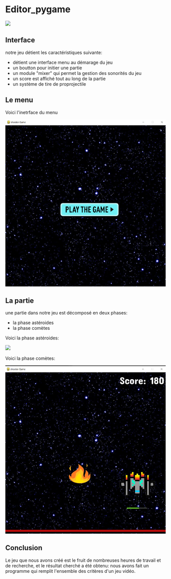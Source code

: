 # Editor_pygame
![](img_readme/readme_bannière.png)
## Interface
notre jeu détient les caractéristiques suivante:

- détient une interface menu au démarage du jeu
- un boutton pour initier une partie
- un module "mixer" qui permet la gestion des sonorités du jeu
- un score est affiché tout au long de la partie
- un système de tire de proprojectile

## Le menu

Voici l'inetrface du menu

![](img_readme/Menu.png)


## La partie

une partie dans notre jeu est décomposé en deux phases:

- la phase astéroides
- la phase comètes

Voici la phase astéroides:

![](img_readme/phase_astéroide.png)

Voici la phase comètes:

![](img_readme/phase_comet.png)


## Conclusion
Le jeu que nous avons créé est le fruit de nombreuses heures de travail et de recherche, et le résultat cherché a été obtenu:
nous avons fait un programme qui remplit l'ensemble des critères d'un jeu vidéo.
